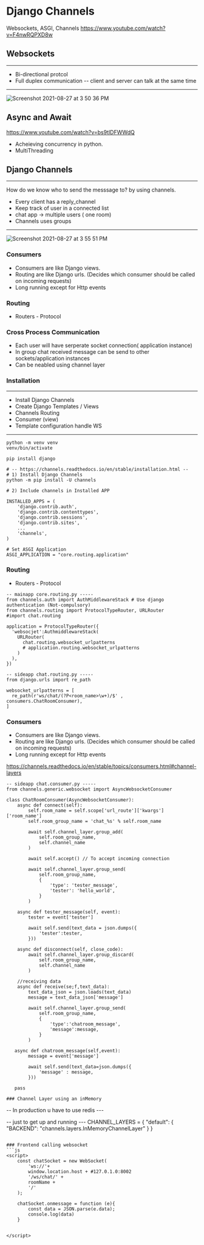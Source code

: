 # Django Channels 
Websockets, ASGI, Channels
https://www.youtube.com/watch?v=F4nwRQPXD8w

## Websockets
***
- Bi-directional protcol 
- Full duplex communication 
-- client and server can talk at the same time
***

![Screenshot 2021-08-27 at 3 50 36 PM](https://user-images.githubusercontent.com/32699647/131092479-27732f56-29d7-4577-a3d0-5c51452cce43.png)

## Async and Await
https://www.youtube.com/watch?v=bs9tlDFWWdQ
- Acheieving concurrency in python. 
- MultiThreading

## Django Channels
***
How do we know who to send the messsage to? by using channels.
- Every client has a reply_channel
- Keep track of user in a connected list
- chat app -> multiple users ( one room)
- Channels uses groups 
***
![Screenshot 2021-08-27 at 3 55 51 PM](https://user-images.githubusercontent.com/32699647/131093214-45161e4e-d744-410c-a301-709dca753177.png)

### Consumers
- Consumers are like Django views.
- Routing are like Django urls. (Decides which consumer should be called on incoming requests)
- Long running except for Http events

### Routing 
- Routers - Protocol

### Cross Process Communication 
- Each user will have serperate socket connection( application instance)
- In group chat received message can be send to other sockets/application instances
- Can be neabled using channel layer 

### Installation
***
- Install Django Channels
- Create Django Templates / Views
- Channels Routing
- Consumer (view)
- Template configuration handle WS
***
```
python -m venv venv
venv/bin/activate

pip install django

# -- https://channels.readthedocs.io/en/stable/installation.html --
# 1) Install Django Channels
python -m pip install -U channels

# 2) Include channels in Installed APP

INSTALLED_APPS = (
    'django.contrib.auth',
    'django.contrib.contenttypes',
    'django.contrib.sessions',
    'django.contrib.sites',
    ...
    'channels',
)

# Set ASGI Application
ASGI_APPLICATION = "core.routing.application"
```

### Routing 
- Routers - Protocol

``` 
-- mainapp core.routing.py -----
from channels.auth import AuthMiddlewareStack # Use django authentication (Not-compulsory)
from channels.routing import ProtocolTypeRouter, URLRouter
#import chat.routing

application = ProtocolTypeRouter({
  'websocjet':AuthmiddlewareStack(
    URLRouter(
      chat.routing.websocket_urlpatterns
      # application.routing.websocket_urlpatterns
    )
  ),
})
```

``` 
-- sideapp chat.routing.py -----
from django.urls import re_path

websocket_urlpatterns = [
  re_path(r'ws/chat/(?P<room_name>\w+)/$' , consumers.ChatRoomConsumer),
]
```

### Consumers
- Consumers are like Django views.
- Routing are like Django urls. (Decides which consumer should be called on incoming requests)
- Long running except for Http events

https://channels.readthedocs.io/en/stable/topics/consumers.html#channel-layers

``` 
-- sideapp chat.consumer.py -----
from channels.generic.websocket import AsyncWebsocketConsumer

class ChatRoomConsumer(AsyncWebsocketConsumer):
    async def connect(self):
        self.room_name = self.scope['url_route']['kwargs']['room_name']
        self.room_group_name = 'chat_%s' % self.room_name
        
        await self.channel_layer.group_add(
            self.room_group_name,
            self.channel_name
        )
        
        await self.accept() // To accept incoming connection
        
        await self.channel_layer.group_send(
            self.room_group_name,
            {
                'type': 'tester_message',
                'tester': 'hello_world',
            }
        )
        
    async def tester_message(self, event):
        tester = event['tester']
        
        await self.send(text_data = json.dumps({
            'tester':tester,
        }))
        
    async def disconnect(self, close_code):
        await self.channel_layer.group_discard(
            self.room_group_name,
            self.channel_name
        )
    
    //receiving data
    async def receive(se;f,text_data):
        text_data_json = json.loads(text_data)
        message = text_data_json['message']
        
        await self.channel_layer.group_send(
            self.room_group_name,
            {
                'type':'chatroom_message',
                'message':message,
            }
        )
   
   async def chatroom_message(self,event):
        message = event['message']
        
        await self.send(text_data=json.dumps({
            'message' : message, 
        }))
        
   pass

### Channel Layer using an inMemory
```
-- In production u have to use redis ---

-- just to get up and running ---
CHANNEL_LAYERS = {
    "default": {
        "BACKEND": "channels.layers.InMemoryChannelLayer"
    }
}
```

### Frontend calling websocket
```js
<script>
    const chatSocket = new WebSocket(
        'ws://'+
        window.location.host + #127.0.1.0:8002 
        '/ws/chat/' +
        roomName +
        '/'
    );
    
    chatSocket.onmessage = function (e){
        const data = JSON.parse(e.data);
        console.log(data)
    }
    
    
</script>
```
